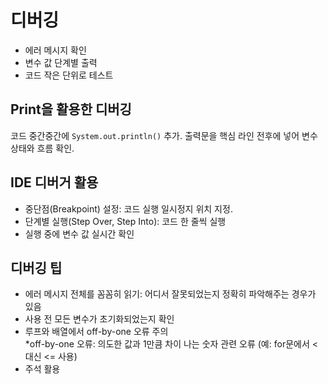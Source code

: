 # 디버깅
- 에러 메시지 확인
- 변수 값 단계별 출력
- 코드 작은 단위로 테스트

## Print을 활용한 디버깅
코드 중간중간에 `System.out.println()` 추가. 출력문을 핵심 라인 전후에 넣어 변수 상태와 흐름 확인.

## IDE 디버거 활용
- 중단점(Breakpoint) 설정: 코드 실행 일시정지 위치 지정.
- 단계별 실행(Step Over, Step Into): 코드 한 줄씩 실행
- 실행 중에 변수 값 실시간 확인

## 디버깅 팁
- 에러 메시지 전체를 꼼꼼히 읽기: 어디서 잘못되었는지 정확히 파악해주는 경우가 있음
- 사용 전 모든 변수가 초기화되었는지 확인
- 루프와 배열에서 off-by-one 오류 주의<br>
    *off-by-one 오류: 의도한 값과 1만큼 차이 나는 숫자 관련 오류 (예: for문에서 < 대신 <= 사용)
- 주석 활용